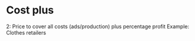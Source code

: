 # Cost plus

2: Price to cover all costs (ads/production) plus percentage profit
Example: Clothes retailers